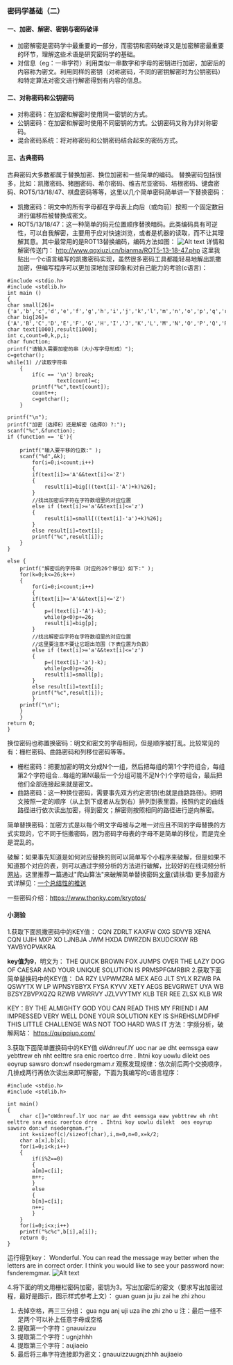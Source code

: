 ### 密码学基础（二）
#### 一、加密、解密、密钥与密码破译
 + 加密解密是密码学中最重要的一部分，而密钥和密码破译又是加密解密最重要的环节，理解这些术语是研究密码学的基础。
 + 对信息（eg：一串字符）利用类似一串数字和字母的密钥进行加密，加密后的内容称为密文。利用同样的密钥（对称密码，不同的密钥解密时为公钥密码）和特定算法对密文进行解密得到有内容的信息。
 

#### 二、对称密码和公钥密码
+ 对称密码：在加密和解密时使用同一密钥的方式。 
+ 公钥密码：在加密和解密时使用不同密钥的方式。公钥密码又称为非对称密码。
+  混合密码系统：将对称密码和公钥密码结合起来的密码方式。

#### 三、古典密码
古典密码大多数都属于替换加密、换位加密和一些简单的编码。
替换密码包括很多，比如：凯撒密码、猪圈密码、希尔密码、维吉尼亚密码、培根密码、键盘密码、ROT5/13/18/47、棋盘密码等等，这里以几个简单密码简单讲一下替换密码：
+ 凯撒密码：明文中的所有字母都在字母表上向后（或向前）按照一个固定数目进行偏移后被替换成密文。
+ ROT5/13/18/47：这一种简单的码元位置顺序替换暗码。此类编码具有可逆性，可以自我解密，主要用于应对快速浏览，或者是机器的读取，而不让其理解其意。其中最常用的是ROT13替换编码，编码方法如图：
![Alt text](./微信截图_20171126202742.png)
详情和解密传送门：
http://www.qqxiuzi.cn/bianma/ROT5-13-18-47.php
这里我贴出一个c语言编写的凯撒密码实现，虽然很多密码工具都能轻易地解出凯撒加密，但编写程序可以更加深地加深印象和对自己能力的考验(c语言)：
```
#include <stdio.h> 
#include <stdlib.h>
int main ()
{
char small[26]={'a','b','c','d','e','f','g','h','i','j','k','l','m','n','o','p','q','r','s','t','u','v','w','x','y','z'};
char big[26]={'A','B','C','D','E','F','G','H','I','J','K','L','M','N','O','P','Q','R','S','T','U','V','W','X','Y','Z'};
char text[1000],result[1000];
int c,count=0,k,p,i;
char function;
printf("请输入需要加密的串（大小写字母形成）");
c=getchar();
while(1) //读取字符串
    {
        if(c == '\n') break;
                text[count]=c;
        printf("%c",text[count]);
        count++;
        c=getchar();
    }

printf("\n");
printf("加密（选择E）还是解密（选择D）?:");
scanf("%c",&function);
if (function == 'E'){

    printf("输入要平移的位数:" );
    scanf("%d",&k);
        for(i=0;i<count;i++)
		{
        if(text[i]>='A'&&text[i]<='Z')
        {
            result[i]=big[((text[i]-'A')+k)%26];
        }
        //找出加密后字符在字符数组里的对应位置
        else if (text[i]>='a'&&text[i]<='z')
        {
            result[i]=small[((text[i]-'a')+k)%26];
        }
        else result[i]=text[i];
        printf("%c",result[i]);
    }
}

else {
	printf("解密后的字符串（对应的26个移位）如下:" );
    for(k=0;k<=26;k++)
	{ 
        for(i=0;i<count;i++)
		{
        if(text[i]>='A'&&text[i]<='Z')
        {
            p=((text[i]-'A')-k);
            while(p<0)p+=26;
            result[i]=big[p];
        }
        //找出解密后字符在字符数组里的对应位置
        //这里要注意不要让它超出范围（下表位置为负数）
        else if (text[i]>='a'&&text[i]<='z')
        {
            p=((text[i]-'a')-k);
            while(p<0)p+=26;
            result[i]=small[p];
        }
        else result[i]=text[i];
        printf("%c",result[i]);
        }
    printf("\n"); 
    }
    } 
return 0;
}
```

换位密码也称置换密码：明文和密文的字母相同，但是顺序被打乱。比较常见的有：栅栏密码、曲路密码和列移位密码等等。
+ 栅栏密码：把要加密的明文分成N个一组，然后把每组的第1个字符组合，每组第2个字符组合...每组的第N(最后一个分组可能不足N个)个字符组合，最后把他们全部连接起来就是密文。
+ 曲路密码：这一种换位密码，需要事先双方约定密钥(也就是曲路路径)。把明文按照一定的顺序（从上到下或者从左到右）排列到表里面，按照约定的曲线路径进行依次读出加密，得到密文；解密则按照相同的路径进行逆向解密。

简单替换密码：加密方式是以每个明文字母被与之唯一对应且不同的字母替换的方式实现的，它不同于恺撒密码，因为密码字母表的字母不是简单的移位，而是完全是混乱的。

破解：如果事先知道是如何对应替换的则可以简单写个小程序来破解，但是如果不知道那个对应的表，则可以通过字频分析的方法进行破解，比较好的在线词频分析[网站](http://quipqiup.com/index.php)，这里推荐一篇通过"爬山算法"来破解简单替换密码[文章](http://www.practicalcryptography.com/cryptanalysis/stochastic-searching/cryptanalysis-simple-substitution-cipher/)(请扶墙)
更多加密方式详解见：[一个总结性的推送](https://mp.weixin.qq.com/s?__biz=MjM5MDkwNjA2Nw==&mid=2650374205&idx=2&sn=7eda6101cb66cb871e4bb3ed17164ff8&chksm=beb0838189c70a973822fe74b1a4eedc05bddf89f80c5c3a73598457a7366a006349dfb31d99&mpshare=1&scene=1&srcid=11242mxKsDogvmP5ECzwTWk5#rd)

一些密码介绍：https://www.thonky.com/kryptos/
#### 小测验
1.获取下面凯撒密码中的KEY值：
CQN ZDRLT KAXFW OXG SDVYB XENA CQN UJIH MXP XO LJNBJA JWM HXDA DWRZDN BXUDCRXW RB YAVBYOPVAKRA

**key值为9**，明文为：
THE QUICK BROWN FOX JUMPS OVER THE LAZY DOG OF CAESAR AND YOUR UNIQUE SOLUTION IS PRMSPFGMRBIR
2.获取下面简单替换码中的KEY值：
DA RZY LVPWMZRA MEX AEG JLT SYLX RZWB PA QSWYTX W LP WPNSYBBYX FYSA KYVV XETY AEGS BEVGRWET UYA WB BZSYZBVPXQZQ RZWB VWRRVY JZLVVYTMY KLB TER REE ZLSX KLB WR

KEY：BY THE ALMIGHTY GOD YOU CAN READ THIS MY FRIEND I AM IMPRESSED VERY WELL DONE YOUR SOLUTION KEY IS SHREHSLMDFHF THIS LITTLE CHALLENGE WAS NOT TOO HARD WAS IT
方法：字频分析，破解网站：
https://quipqiup.com/

3.获取下面简单置换码中的KEY值
oWdnreuf.lY uoc nar ae dht eemssga eaw yebttrew eh nht eelttre sra enic roertco drre . Ihtni koy uowlu dilekt  oes eoyrup sawsro don:wf nsedergmam.r
观察发现规律：依次前后两个交换顺序，几排成两行再依次读出来即可解密，下面为我编写的c语言程序：
```
#include <stdio.h>
#include <stdlib.h>

int main() 
{
	char c[]="oWdnreuf.lY uoc nar ae dht eemssga eaw yebttrew eh nht eelttre sra enic roertco drre . Ihtni koy uowlu dilekt  oes eoyrup sawsro don:wf nsedergmam.r";
	int k=sizeof(c)/sizeof(char),i,m=0,n=0,x=k/2;
	char a[x],b[x];
	for(i=0;i<k;i++)
	{
		if(i%2==0)
		{
		a[m]=c[i];
		m++;
		}
		else
		{
		b[n]=c[i];
		n++;
		}
	}
	for(i=0;i<x;i++)
	printf("%c%c",b[i],a[i]);
	return 0;
}
```
运行得到key：
Wonderful. You can read the message way better when the letters are in correct order. I think you would like to see your password now: fsnderemgmar.
![Alt text](./微信截图_20171126215111.png)

4.将下面的明文用栅栏密码加密，密钥为3。写出加密后的密文（要求写出加密过程，最好是图示，图示样式参考上文）：
guan guan ju jiu zai he zhi zhou
1. 去掉空格，再三三分组：
gua ngu anj uji uza ihe zhi zho u
注：最后一组不足两个可以补上任意字母或空格
2. 提取第一个字符：gnauuizzu
3. 提取第二个字符：ugnjzhhh 
4. 提取第三个字符：aujiaeio 
5. 最后将三串字符连接即为密文：gnauuizzuugnjzhhh aujiaeio 
